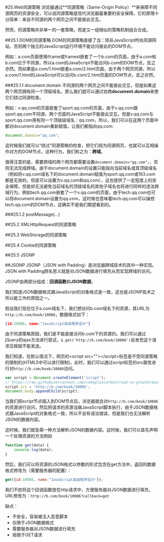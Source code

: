 #25.Web同源策略
浏览器通过**同源策略（Same-Origin Policy）**来保障不同源网页的资源安全，可以说同源策略是现代浏览器最重要的安全保障。它的原理十分简单：来自不同源的两个网页之间不能彼此交互。

然而，同源策略并非单一的一套策略，而是又一组相似的策略机制组合合成。

##25.1 DOM的同源策略
DOM的同源策略直接了当：除非JavaScript所处同源网站，否则两个独立的JavaScript运行环境不能访问彼此的DOM节点。

例如：a.com页面使用iframe或framest嵌套了一个b.com的页面，由于a.com和b.com位于不同源，所以a.com的JavaScript不能访问b.com的DOM节点，反之亦然。而如果是a.com/1.html嵌套a.com/2.html页面，由于两个网页同源，所以a.com/1.html的JavaScript可以访问b.com/2.html页面的DOM节点，反之亦然。

###25.1.1 document.domain
不同源的两个网页之间不能彼此交互，但是如果这两个网页拥有同一个顶级域名，那么我们就可以通过协商**document.domain**来使它们绕过同源检查。

例如：v.qq.com的页面嵌套了sport.qq.com的页面，由于v.qq.com跟sport.qq.com不同源，两个页面的JavaScript不能彼此交互。但是v.qq.com与sport.qq.com用有同一个顶级级域名：qq.com，所以，我们可以在这两个页面中都对document.domain重新赋值，让我们都指向qq.com:
```JavaScript
document.domain="qq.com";
```
这时候我们就可以“绕过”同源策略的检查，把它们视为同源网页，也就可以互相操作对方的DOM节点，这种行为，我们称之为：**跨域**。

值得注意的是，需要跨域的两个网页都需要设置`document.domain="qq.com";`，否则无法完成跨域。由于document.domain的设置只能指向当前域名或其顶级域名（例如将v.qq.com域名下的document.domain赋值为sport.qq.com或163.com都是无效的，但是可以设置为v.qq.com和qq.com），这也提供了一定程度上的安全保障，但是却无法避免当前域名的顶级域名的其他子域名也将进行同样的违法跨域行为，例如tech.qq.com嵌套了一个v.qq.com的页面，由于tech.qq.com也可以将document.domain设置为qq.com，这时候也意味着tech.qq.com可以操控tech.qq.com的DOM节点，这确实不是我们期望看到的。

###25.1.2 postMessage(...)

##25.2 XMLHttpRequest的同源策略

##25.3 WebStorage的同源策略

##25.4 Cookie的同源策略

##25.5 JSONP

##JSONP
JSONP（JSON with Padding）是浏览器跨域技术的其中一种实现。JSON with Padding顾名思义就是对JSON数据进行填充从而实现跨域的访问。

JSONP由两部分组成：**回调函数**和**JSON数据**。

我们知道JSON数据格式跟JavaScript的对象格式是一致，这也是JSONP技术之所以能工作的原因之一。

假设我们现在位于a.com域名下，我们想访问b.com域名下的资源，其URL为`http://b.com/book/10086`，数据格式如下：

```JSON
{id:10086, name:"JavaScript高级程序设计"}
```

由于同源策略原因，我们是不能直接访问b.com下的资源的。我们可以通过jQuery的ajax方法进行尝试，`$.get('http://b.com/book/10086')`会发觉这个请求压根就不能发送。

我们知道，在默认情况下，网页的\<script src=""\>\</script\>标签是不受同源策略的限制的(HTML5中可以进行限制)，此时，我们可以通过script标签的src属性进行对`http://b.com/book/10086`访问。

```JavaScript
var script = document.createElement('script');
// https://raw.githubusercontent.com/cokepluscarbon/road-to-growth/master/24.book.jsonp 
script.src = 'http://b.com/book/10086';
document.body.appendChild(script);
```

当我们把script节点插入到DOM节点后，浏览器就会对`http://b.com/book/10086`的资源进行访问，然后把请求的资源当做JavaScript脚本执行，由于JSON数据格式跟JavaScript的对象格式一致，所以不会有语法错误，但是我们也无法解析JSON的数据内容。

这时候，我们就急需一种方法解析JSON的数据内容。这时候，我们可以首先声明一个处理资源的方法例如

```JavaScript
function get(data) {
    console.log(data);
}
```

然后，我们可以将资源的JSON格式以参数的形式包含在get方法中，返回的数据格式修改为（需要服务器的配置）：

```JavaScript
get({id:10086, name:"JavaScript高级程序设计"});
```

我们不妨将这个回调函数放在http请求中，方便服务器对JSON数据进行填充，URL修改为：`http://b.com/book/10086?callback=get`

缺点：

 * 不安全，容易被注入恶意脚本
 * 仅限于JSON数据格式
 * 需要服务器对JSON数据进行填充
 * 局限于GET请求
    